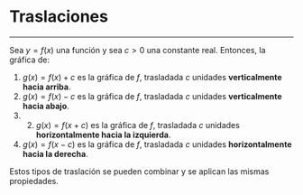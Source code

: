 # Traslaciones
***
Sea $y=f(x)$ una función y sea $c>0$ una constante real. Entonces, la gráfica de:

1. $g(x)=f(x)+c$ es la gráfica de $f$, trasladada $c$ unidades **verticalmente hacia arriba**.
2. $g(x)=f(x)-c$ es la gráfica de $f$, trasladada $c$ unidades **verticalmente hacia abajo**.
3. 2. $g(x)=f(x+c)$ es la gráfica de $f$, trasladada $c$ unidades **horizontalmente hacia la izquierda**.
4.  $g(x)=f(x-c)$ es la gráfica de $f$, trasladada $c$ unidades **horizontalmente hacia la derecha**.

Estos tipos de traslación se pueden combinar y se aplican las mismas propiedades.
